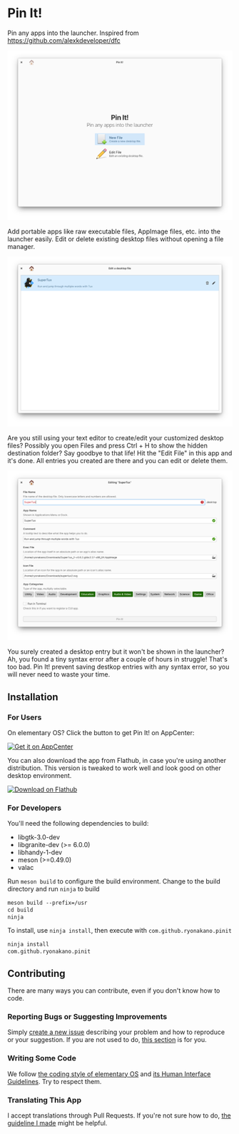 # Pin It!
Pin any apps into the launcher. Inspired from https://github.com/alexkdeveloper/dfc

![Welcome View](data/screenshots/pantheon/screenshot-welcome-view.png)

Add portable apps like raw executable files, AppImage files, etc. into the launcher easily. Edit or delete existing desktop files without opening a file manager.

![Files View](data/screenshots/pantheon/screenshot-files-view.png)

Are you still using your text editor to create/edit your customized desktop files? Possibly you open Files and press Ctrl + H to show the hidden destination folder? Say goodbye to that life! Hit the "Edit File" in this app and it's done. All entries you created are there and you can edit or delete them.

![Edit View](data/screenshots/pantheon/screenshot-edit-view.png)

You surely created a desktop entry but it won't be shown in the launcher? Ah, you found a tiny syntax error after a couple of hours in struggle! That's too bad. Pin It! prevent saving destkop entries with any syntax error, so you will never need to waste your time.

## Installation
### For Users
On elementary OS? Click the button to get Pin It! on AppCenter:

[![Get it on AppCenter](https://appcenter.elementary.io/badge.svg)](https://appcenter.elementary.io/com.github.ryonakano.pinit)

You can also download the app from Flathub, in case you're using another distribution. This version is tweaked to work well and look good on other desktop environment.

[<img src="https://flathub.org/assets/badges/flathub-badge-en.svg" width="160" alt="Download on Flathub">](https://flathub.org/apps/details/com.github.ryonakano.pinit)

### For Developers
You'll need the following dependencies to build:

* libgtk-3.0-dev
* libgranite-dev (>= 6.0.0)
* libhandy-1-dev
* meson (>=0.49.0)
* valac

Run `meson build` to configure the build environment. Change to the build directory and run `ninja` to build

    meson build --prefix=/usr
    cd build
    ninja

To install, use `ninja install`, then execute with `com.github.ryonakano.pinit`

    ninja install
    com.github.ryonakano.pinit

## Contributing
There are many ways you can contribute, even if you don't know how to code.

### Reporting Bugs or Suggesting Improvements
Simply [create a new issue](https://github.com/ryonakano/pinit/issues/new) describing your problem and how to reproduce or your suggestion. If you are not used to do, [this section](https://docs.elementary.io/contributor-guide/feedback/reporting-issues) is for you.

### Writing Some Code
We follow [the coding style of elementary OS](https://docs.elementary.io/develop/writing-apps/code-style) and [its Human Interface Guidelines](https://docs.elementary.io/hig/). Try to respect them.

### Translating This App
I accept translations through Pull Requests. If you're not sure how to do, [the guideline I made](po/README.md) might be helpful.
